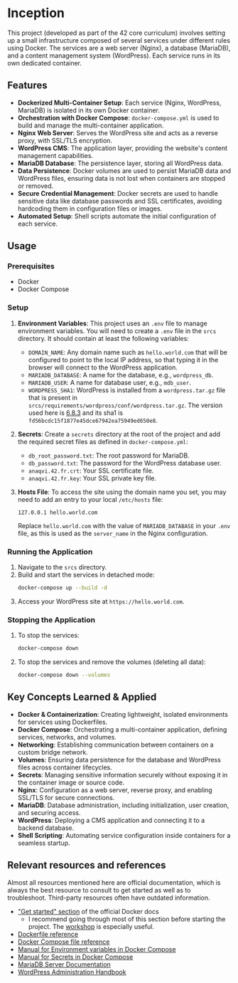 # Inception

This project (developed as part of the 42 core curriculum) involves setting up a small infrastructure composed of several services under different rules using Docker. The services are a web server (Nginx), a database (MariaDB), and a content management system (WordPress). Each service runs in its own dedicated container.

## Features

-   **Dockerized Multi-Container Setup**: Each service (Nginx, WordPress, MariaDB) is isolated in its own Docker container.
-   **Orchestration with Docker Compose**: `docker-compose.yml` is used to build and manage the multi-container application.
-   **Nginx Web Server**: Serves the WordPress site and acts as a reverse proxy, with SSL/TLS encryption.
-   **WordPress CMS**: The application layer, providing the website's content management capabilities.
-   **MariaDB Database**: The persistence layer, storing all WordPress data.
-   **Data Persistence**: Docker volumes are used to persist MariaDB data and WordPress files, ensuring data is not lost when containers are stopped or removed.
-   **Secure Credential Management**: Docker secrets are used to handle sensitive data like database passwords and SSL certificates, avoiding hardcoding them in configuration files or images.
-   **Automated Setup**: Shell scripts automate the initial configuration of each service.

## Usage

### Prerequisites

-   Docker
-   Docker Compose

### Setup

1.  **Environment Variables**: This project uses an `.env` file to manage environment variables. You will need to create a `.env` file in the `srcs` directory. It should contain at least the following variables:
    -   `DOMAIN_NAME`: Any domain name such as `hello.world.com` that will be configured to point to the local IP address, so that typing it in the browser will connect to the WordPress application.
    -   `MARIADB_DATABASE`: A name for the database, e.g., `wordpress_db`.
    -   `MARIADB_USER`: A name for database user, e.g., `mdb_user`.
    -   `WORDPRESS_SHA1`: WordPress is installed from a `wordpress.tar.gz` file that is present in `srcs/requirements/wordpress/conf/wordpress.tar.gz`. The version used here is [6.8.3](https://wordpress.org/download/releases/) and its sha1 is `fd56bcdc15f1877e45dce67942ea75949ed650e8`.

2.  **Secrets**: Create a `secrets` directory at the root of the project and add the required secret files as defined in `docker-compose.yml`:
    -   `db_root_password.txt`: The root password for MariaDB.
    -   `db_password.txt`: The password for the WordPress database user.
    -   `anaqvi.42.fr.crt`: Your SSL certificate file.
    -   `anaqvi.42.fr.key`: Your SSL private key file.

3.  **Hosts File**: To access the site using the domain name you set, you may need to add an entry to your local `/etc/hosts` file:
    ```
    127.0.0.1 hello.world.com
    ```
    Replace `hello.world.com` with the value of `MARIADB_DATABASE` in your `.env` file, as this is used as the `server_name` in the Nginx configuration.

### Running the Application

1.  Navigate to the `srcs` directory.
2.  Build and start the services in detached mode:
    ```bash
    docker-compose up --build -d
    ```
3.  Access your WordPress site at `https://hello.world.com`.

### Stopping the Application

1.  To stop the services:
    ```bash
    docker-compose down
    ```
2.  To stop the services and remove the volumes (deleting all data):
    ```bash
    docker-compose down --volumes
    ```

## Key Concepts Learned & Applied

-   **Docker & Containerization**: Creating lightweight, isolated environments for services using Dockerfiles.
-   **Docker Compose**: Orchestrating a multi-container application, defining services, networks, and volumes.
-   **Networking**: Establishing communication between containers on a custom bridge network.
-   **Volumes**: Ensuring data persistence for the database and WordPress files across container lifecycles.
-   **Secrets**: Managing sensitive information securely without exposing it in the container image or source code.
-   **Nginx**: Configuration as a web server, reverse proxy, and enabling SSL/TLS for secure connections.
-   **MariaDB**: Database administration, including initialization, user creation, and securing access.
-   **WordPress**: Deploying a CMS application and connecting it to a backend database.
-   **Shell Scripting**: Automating service configuration inside containers for a seamless startup.

## Relevant resources and references

<p>
  Almost all resources mentioned here are official documentation, which is always the best resource to consult to get started as well as to troubleshoot. Third-party resources often have outdated information.
  <img src="https://page-views-counter-534232554413.europe-west1.run.app/view?src=github.com&src_uri=/alimnaqvi/inception" style="display: none;" />
</p>

- ["Get started" section](https://docs.docker.com/get-started/) of the official Docker docs
  - I recommend going through most of this section before starting the project. The [workshop](https://docs.docker.com/get-started/workshop/) is especially useful.
- [Dockerfile reference](https://docs.docker.com/reference/dockerfile/)
- [Docker Compose file reference](https://docs.docker.com/reference/compose-file/)
- [Manual for Environment variables in Docker Compose](https://docs.docker.com/compose/how-tos/environment-variables/)
- [Manual for Secrets in Docker Compose](https://docs.docker.com/compose/how-tos/use-secrets/)
- [MariaDB Server Documentation](https://mariadb.com/docs/server)
- [WordPress Administration Handbook](https://developer.wordpress.org/advanced-administration/)
